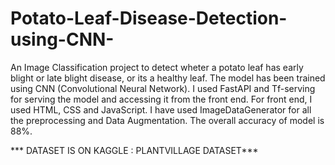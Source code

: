 # Potato-Leaf-Disease-Detection-using-CNN-
An Image Classification project to detect wheter a potato leaf has early blight or late blight disease, or its a healthy leaf. 
The model has been trained using CNN (Convolutional Neural Network). 
I used FastAPI and Tf-serving for serving the model and accessing it from the front end. 
For front end, I used HTML, CSS and JavaScript.
I have used ImageDataGenerator for all the preprocessing and Data Augmentation.
The overall accuracy of model is 88%.




*** DATASET IS ON KAGGLE : PLANTVILLAGE DATASET***
